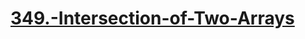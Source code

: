 # [349.-Intersection-of-Two-Arrays](https://leetcode.com/problems/intersection-of-two-arrays/description/)
